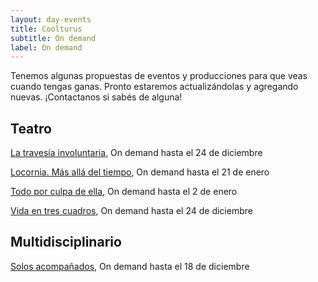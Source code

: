 ```yaml
---
layout: day-events
title: Coolturus
subtitle: On demand
label: On demand
---
```

Tenemos algunas propuestas de eventos y producciones para que veas cuando tengas ganas. Pronto estaremos actualizándolas y agregando nuevas.
¡Contactanos si sabés de alguna!

## Teatro

[La travesía involuntaria](https://www.teatroelgalpon.org.uy/espectaculos/la-travesia-involuntaria/), On demand hasta el 24 de diciembre

[Locornia. Más allá del tiempo](https://www.teatroelgalpon.org.uy/espectaculos/locornia-mas-alla-del-tiempo/), On demand hasta el 21 de enero

[Todo por culpa de ella](https://www.teatroelgalpon.org.uy/espectaculos/todo-por-culpa-de-ella-2020/), On demand hasta el 2 de enero

[Vida en tres cuadros](https://www.teatroelgalpon.org.uy/espectaculos/vida-en-tres-cuadros/), On demand hasta el 24 de diciembre

## Multidisciplinario

[Solos acompañados](https://www.teatroelgalpon.org.uy/espectaculos/solos-acompanados/), On demand hasta el 18 de diciembre